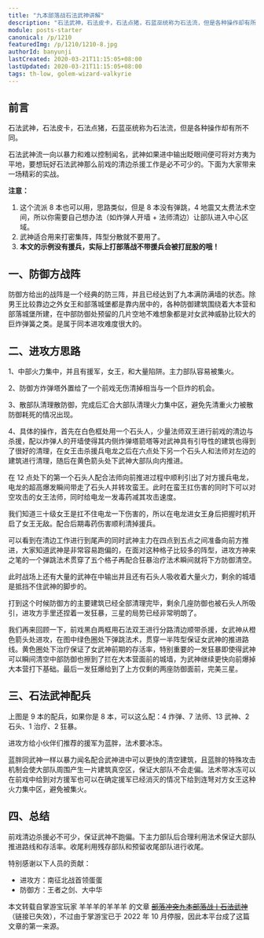 ```yaml
---
title: "九本部落战石法武神讲解"
description: "石法武神，石法皮卡，石法点猪，石蓝巫统称为石法流，但是各种操作却有所不同。石法武神流一向以暴力和难以控制闻名，武神如果进中输出眨眼间便可将对方夷为平地，要想玩好石法武神那么前戏的清边杀援工作是必不可少的。下面为大家带来一场精彩的实战。"
module: posts-starter
canonical: /p/1210
featuredImg: /p/1210/1210-8.jpg
authorId: banyunji
lastCreated: 2020-03-21T11:15:05+08:00
lastUpdated: 2020-03-21T11:15:05+08:00
tags: th-low, golem-wizard-valkyrie
---
```


## 前言

石法武神，石法皮卡，石法点猪，石蓝巫统称为石法流，但是各种操作却有所不同。

石法武神流一向以暴力和难以控制闻名，武神如果进中输出眨眼间便可将对方夷为平地，要想玩好石法武神那么前戏的清边杀援工作是必不可少的。下面为大家带来一场精彩的实战。

**注意：**

1. 这个流派 8 本也可以用，思路类似，但是 8 本没有弹跳，4 地震又太费法术空间，所以你需要自己想办法（如炸弹人开墙 + 法师清边）让部队进入中心区域。
2. 武神适合用来打密集阵，阵型分散就不要用了。
3. **本文的示例没有援兵，实际上打部落战不带援兵会被打屁股的哦！**

## 一、防御方战阵

<Pic src="/p/1210/1210-1.jpg" width="2280" height="1080" alt="防御方战阵" :lazyLoading="false" />

防御方给出的战阵是一个经典的防三阵，并且已经达到了九本满防满墙的状态。除男王比较靠边之外女王和部落城堡都是靠内居中的，各种防御建筑围绕着大本营和部落城堡所建，在中部防御处预留的几片空地不难想象都是对女武神威胁比较大的巨炸弹簧之类。是属于同本进攻难度很大的。

## 二、进攻方思路

<Pic src="/p/1210/1210-2.jpg" width="1792" height="849" alt="进攻方思路" />

1、中部火力集中，并且有援军，女王，和大量陷阱。主力部队容易被集火。

2、防御方炸弹塔外置给了一个前戏无伤清掉相当与一个巨炸的机会。

3、散部队清理散防御，完成后汇合大部队清理火力集中区，避免先清重火力被散防御耗死的情况出现。

4、具体的操作，首先在白色框处用一个石头人，少量法师双王进行前戏的清边与杀援，配以炸弹人的开墙使得其内侧炸弹塔箭塔等对武神具有引导性的建筑也得到了很好的清理，在女王击杀援兵电龙之后在六点处下另一个石头人和法师对左边的建筑进行清理，随后在黄色箭头处下武神大部队向内推进。

<Pic src="/p/1210/1210-3.jpg" width="1792" height="1008" alt="" />

在 12 点处下的第一个石头人配合法师向前推进过程中顺利引出了对方援兵电龙，电龙的超高爆发瞬间带走了石头人并转攻蛮王。此时在蛮王扛伤害的同时下可以对空攻击的女王法师，同时给电龙一发毒药减其攻击速度。

<Pic src="/p/1210/1210-4.jpg" width="1792" height="1008" alt="" />

我们知道三十级女王是扛不住电龙一下伤害的，所以在电龙进女王身后把握时机开启了女王无敌。配合后期毒药伤害顺利清掉援兵。

<Pic src="/p/1210/1210-5.jpg" width="1792" height="1008" alt="" />

可以看到在清边工作进行到尾声的同时武神主力在四点到五点之间准备向前方推进，大家知道武神是非常容易跑偏的，在面对这种格子比较多的阵型，进攻方神来之笔的一个弹跳法术贯穿了五个格子再配合狂暴治疗法术瞬间就将下方防御清空。

<Pic src="/p/1210/1210-6.jpg" width="1792" height="1008" alt="" />

此时战场上还有大量的武神在中输出并且还有石头人吸收着大量火力，剩余的城墙是抵挡不住武神的脚步的。

<Pic src="/p/1210/1210-7.jpg" width="1792" height="1008" alt="" />

打到这个时候防御方的主要建筑已经全部清理完毕，剩余几座防御也被石头人所吸引，进攻方手里还捏着一发狂暴，三星的局势已经非常明朗了。

<Pic src="/p/1210/1210-8.jpg" width="1792" height="849" alt="" />


我们再来回顾一下，前戏黑白两框用石法双王进行分路清边顺带杀援，女武神从橙色箭头处进攻，在图中绿色圈处下弹跳法术，贯穿一半阵型保证女武神的推进路线。黄色圈处下治疗保证了女武神前期的存活率，特别重要的一发狂暴即使得武神可以瞬间清空中部防御也擦到了拦在大本营面前的城墙，为武神继续更快向前爆掉大本营打下基础。最后一发狂爆给到了上方仅剩的两座防御面前，完美三星。

## 三、石法武神配兵

<Pic src="/p/1210/1210-9.jpg" width="1030" height="218" alt="4 炸弹、8 法师、15 武神、2 石头、1 治疗、2 狂暴、1 弹跳、1 毒药" class="cp-img-troop-matching" imgStyle="height: 135px" />

上图是 9 本的配兵，如果你是 8 本，可以这么配：4 炸弹、7 法师、13 武神、2 石头、1 治疗、2 狂暴。

进攻方给小伙伴们推荐的援军为蓝胖，法术要冰冻。

蓝胖同武神一样以暴力闻名配合武神进中可以更快的清空建筑，且蓝胖的特殊攻击机制会使大部队周围产生一片建筑真空区，保证大部队不会走偏。法术带冰冻可以在前戏中给到对方援军也可以在确定援军已经消灭的情况下给到连弩对方女王这种火力集中区，避免被集火。

## 四、总结

前戏清边杀援必不可少，保证武神不跑偏。下主力部队后合理利用法术保证大部队推进路线和存活率。收尾利用残存部队和预留收尾部队进行收尾。

特别感谢以下人员的贡献：

- 进攻方：南征北战首领蛋蛋
- 防御方：王者之剑、大中华

<PostCopyright>
本文转载自掌游宝玩家 羊羊羊的羊羊羊 的文章 <a href="https://m.zhangyoubao.com/blzz/gonglue/3321674536080095564" target="_blank" rel="nofollow noopener noreferrer"><s>部落冲突九本部落战丨石法武神</s></a>（链接已失效），不过由于掌游宝已于 2022 年 10 月停服，因此本平台成了这篇文章的第一来源。
</PostCopyright>